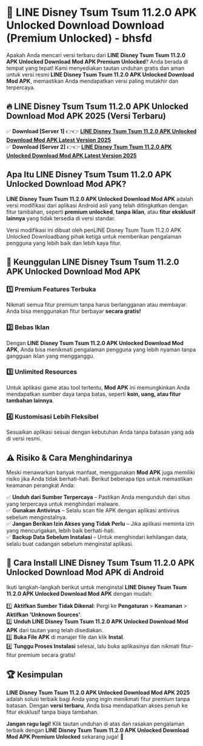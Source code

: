 # 🎯 LINE Disney Tsum Tsum 11.2.0 APK Unlocked Download  Download (Premium Unlocked) -  bhsfd

Apakah Anda mencari versi terbaru dari **LINE Disney Tsum Tsum 11.2.0 APK Unlocked Download Mod APK Premium Unlocked**? Anda berada di tempat yang tepat! Kami menyediakan tautan unduhan gratis dan aman untuk versi resmi **LINE Disney Tsum Tsum 11.2.0 APK Unlocked Download Mod APK**, memastikan Anda mendapatkan versi paling mutakhir dan terpercaya.

## 🔥 LINE Disney Tsum Tsum 11.2.0 APK Unlocked Download Mod APK 2025 (Versi Terbaru)

✅ **Download [Server 1]** 👉👉 [**LINE Disney Tsum Tsum 11.2.0 APK Unlocked Download Mod APK Latest Version 2025**](https://momento.my/?title=LINE_Disney_Tsum_Tsum_11.2.0_APK_Unlocked_Download)  
✅ **Download [Server 2]** 👉👉 [**LINE Disney Tsum Tsum 11.2.0 APK Unlocked Download Mod APK Latest Version 2025**](https://momento.my/?title=LINE_Disney_Tsum_Tsum_11.2.0_APK_Unlocked_Download)  

## Apa Itu LINE Disney Tsum Tsum 11.2.0 APK Unlocked Download Mod APK?

**LINE Disney Tsum Tsum 11.2.0 APK Unlocked Download Mod APK** adalah versi modifikasi dari aplikasi Android asli yang telah ditingkatkan dengan fitur tambahan, seperti **premium unlocked**, **tanpa iklan**, atau **fitur eksklusif lainnya** yang tidak tersedia di versi standar.

Versi modifikasi ini dibuat oleh penLINE Disney Tsum Tsum 11.2.0 APK Unlocked Downloadbang pihak ketiga untuk memberikan pengalaman pengguna yang lebih baik dan lebih kaya fitur.

## 🎯 Keunggulan LINE Disney Tsum Tsum 11.2.0 APK Unlocked Download Mod APK

### 1️⃣ Premium Features Terbuka
Nikmati semua fitur premium tanpa harus berlangganan atau membayar. Anda bisa menggunakan fitur berbayar **secara gratis!**

### 2️⃣ Bebas Iklan
Dengan **LINE Disney Tsum Tsum 11.2.0 APK Unlocked Download Mod APK**, Anda bisa menikmati pengalaman pengguna yang lebih nyaman tanpa gangguan iklan yang mengganggu.

### 3️⃣ Unlimited Resources
Untuk aplikasi game atau tool tertentu, **Mod APK** ini memungkinkan Anda mendapatkan sumber daya tanpa batas, seperti **koin, uang, atau fitur tambahan lainnya**.

### 4️⃣ Kustomisasi Lebih Fleksibel
Sesuaikan aplikasi sesuai dengan kebutuhan Anda tanpa batasan yang ada di versi resmi.

## ⚠️ Risiko & Cara Menghindarinya

Meski menawarkan banyak manfaat, menggunakan **Mod APK** juga memiliki risiko jika Anda tidak berhati-hati. Berikut beberapa tips untuk memastikan keamanan perangkat Anda:

✅ **Unduh dari Sumber Terpercaya** – Pastikan Anda mengunduh dari situs yang terpercaya untuk menghindari malware.  
✅ **Gunakan Antivirus** – Selalu scan file APK dengan aplikasi antivirus sebelum menginstalnya.  
✅ **Jangan Berikan Izin Akses yang Tidak Perlu** – Jika aplikasi meminta izin yang mencurigakan, lebih baik berhati-hati.  
✅ **Backup Data Sebelum Instalasi** – Untuk menghindari kehilangan data, selalu buat cadangan sebelum menginstal aplikasi.

## 📌 Cara Install LINE Disney Tsum Tsum 11.2.0 APK Unlocked Download Mod APK di Android

Ikuti langkah-langkah berikut untuk menginstal **LINE Disney Tsum Tsum 11.2.0 APK Unlocked Download Mod APK** dengan mudah:

1️⃣ **Aktifkan Sumber Tidak Dikenal**: Pergi ke **Pengaturan** > **Keamanan** > **Aktifkan 'Unknown Sources'**.  
2️⃣ **Unduh LINE Disney Tsum Tsum 11.2.0 APK Unlocked Download Mod APK** dari tautan yang telah disediakan.  
3️⃣ **Buka File APK** di manajer file dan klik **Instal**.  
4️⃣ **Tunggu Proses Instalasi** selesai, lalu buka aplikasinya dan nikmati fitur-fitur premium secara gratis!

## 🏆 Kesimpulan

**LINE Disney Tsum Tsum 11.2.0 APK Unlocked Download Mod APK 2025** adalah solusi terbaik bagi Anda yang ingin menikmati fitur premium tanpa batasan. Dengan **versi terbaru**, Anda bisa mendapatkan akses penuh ke fitur eksklusif tanpa biaya tambahan.

**Jangan ragu lagi!** Klik tautan unduhan di atas dan rasakan pengalaman terbaik dengan **LINE Disney Tsum Tsum 11.2.0 APK Unlocked Download Mod APK Premium Unlocked** sekarang juga! 🚀
